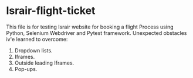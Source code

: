 # Israir-flight-ticket

This file is for testing Israir website for booking a flight Process using Python, Selenium Webdriver and Pytest framework.
Unexpected obstacles iv'e learned to overcome: 
1. Dropdown lists.
2. Iframes.
3. Outside leading Iframes.
4. Pop-ups.
